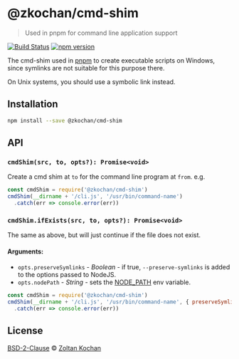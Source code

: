 # @zkochan/cmd-shim

> Used in pnpm for command line application support

<!--@shields('travis', 'npm')-->
[![Build Status](https://img.shields.io/travis/zkochan/cmd-shim/master.svg)](https://travis-ci.org/zkochan/cmd-shim) [![npm version](https://img.shields.io/npm/v/@zkochan/cmd-shim.svg)](https://www.npmjs.com/package/@zkochan/cmd-shim)
<!--/@-->

The cmd-shim used in [pnpm](https://github.com/rstacruz/pnpm) to create executable scripts on Windows,
since symlinks are not suitable for this purpose there.

On Unix systems, you should use a symbolic link instead.

## Installation

```sh
npm install --save @zkochan/cmd-shim
```

## API

### `cmdShim(src, to, opts?): Promise<void>`

Create a cmd shim at `to` for the command line program at `from`.
e.g.

```javascript
const cmdShim = require('@zkochan/cmd-shim')
cmdShim(__dirname + '/cli.js', '/usr/bin/command-name')
  .catch(err => console.error(err))
```

### `cmdShim.ifExists(src, to, opts?): Promise<void>`

The same as above, but will just continue if the file does not exist.

#### Arguments:

- `opts.preserveSymlinks` - _Boolean_ - if true, `--preserve-symlinks` is added to the options passed to NodeJS.
- `opts.nodePath` - _String_ - sets the [NODE_PATH](https://nodejs.org/api/cli.html#cli_node_path_path) env variable.

```javascript
const cmdShim = require('@zkochan/cmd-shim')
cmdShim(__dirname + '/cli.js', '/usr/bin/command-name', { preserveSymlinks: true })
  .catch(err => console.error(err))
```

## License

[BSD-2-Clause](./LICENSE) © [Zoltan Kochan](http://kochan.io)
